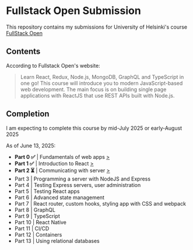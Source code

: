 # Fullstack Open Submission
This repository contains my submissions for University of Helsinki's course [FullStack Open](https://fullstackopen.com/en/)

## Contents
According to Fullstack Open's website:
> Learn React, Redux, Node.js, MongoDB, GraphQL and TypeScript in one go! This course will introduce you to modern JavaScript-based web development. The main focus is on building single page applications with ReactJS that use REST APIs built with Node.js.

## Completion

I am expecting to complete this course by mid-July 2025 or early-August 2025

As of June 13, 2025:
 - **Part 0 ✅** | Fundamentals of web apps [>](https://github.com/LestathRiveraD/FullStackOpen/tree/main/part0)
 - **Part 1 ✅** | Introduction to React [>](https://github.com/LestathRiveraD/FullStackOpen/tree/main/part1)
 - **Part 2 ⏳** | Communicating with server [>](https://github.com/LestathRiveraD/FullStackOpen/tree/main/part2)
 - Part 3 | Programming a server with NodeJS and Express
 - Part 4 | Testing Express servers, user administration
 - Part 5 | Testing React apps
 - Part 6 | Advanced state management
 - Part 7 | React router, custom hooks, styling app with CSS and webpack
 - Part 8 | GraphQL
 - Part 9 | TypeScript
 - Part 10 | React Native
 - Part 11 | CI/CD
 - Part 12 | Containers
 - Part 13 | Using relational databases


